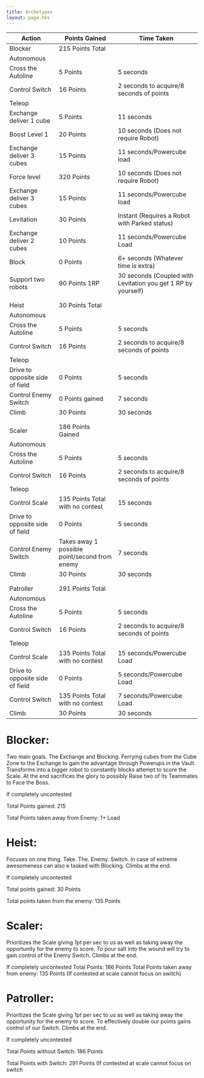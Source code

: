 ```yaml
---
title: Archetypes
layout: page.hbs
---
```


| Action | Points Gained | Time Taken |
| ------ | ------------- | ---------- |
| Blocker | 215 Points Total |
| Autonomous |
| Cross the Autoline | 5 Points | 5 seconds |
| Control Switch | 16 Points | 2 seconds to acquire/8 seconds of points|
| Teleop |
| Exchange deliver 1 cube | 5 Points | 11 seconds |
| Boost Level 1 | 20 Points | 10 seconds (Does not require Robot) |
| Exchange deliver 3 cubes | 15 Points | 11 seconds/Powercube load|
| Force level | 320 Points | 10 seconds (Does not require Robot) |
| Exchange deliver 3 cubes | 15 Points | 11 seconds/Powercube load |
| Levitation | 30 Points | Instant (Requires a Robot with Parked status) |
| Exchange deliver 2 cubes | 10 Points | 11 seconds/Powercube Load |
| Block | 0 Points | 6+ seconds (Whatever time is extra) |
| Support two robots | 90 Points 1RP | 30 seconds (Coupled with Levitation you get 1 RP by yourself) |
| |
| |
| Heist | 30 Points Total |
| Autonomous |
|Cross the Autoline | 5 Points | 5 seconds |
| Control Switch | 16 Points | 2 seconds to acquire/8 seconds of points |
| Teleop |
| Drive to opposite side of field | 0 Points | 5 seconds |
| Control Enemy Switch | 0 Points gained | 7 seconds |
| Climb | 30 Points | 30 seconds |
| |
| |
| Scaler | 186 Points Gained |
| Autonomous |
| Cross the Autoline | 5 Points | 5 seconds |
| Control Switch | 16 Points | 2 seconds to acquire/8 seconds of points|
| Teleop |
| Control Scale | 135 Points Total with no contest | 15 seconds |
| Drive to opposite side of field | 0 Points | 5 seconds |
| Control Enemy Switch | Takes away 1 possible point/second from enemy | 7 seconds |
| Climb | 30 Points | 30 seconds |
| |
| |
| Patroller | 291 Points Total |
| Autonomous |
| Cross the Autoline | 5 Points | 5 seconds |
| Control Switch | 16 Points | 2 seconds to acquire/8 seconds of points |
| Teleop |
| Control Scale | 135 Points Total with no contest | 15 seconds/Powercube Load |
| Drive to opposite side of field | 0 Points | 5 seconds/Powercube Load |
| Control Switch | 135 Points Total with no contest | 7 seconds/Powercube Load |
| Climb | 30 Points | 30 seconds |


# Blocker:

Two main goals. The Exchange and Blocking. Ferrying cubes from the Cube Zone to the Exchange to gain the advantage through Powerups in the Vault. Transforms into a bigger robot to constantly blocks attempt to score the Scale. At the end sacrifices the glory to possibly Raise two of its Teammates to Face the Boss.

If completely uncontested

Total Points gained: 215

Total Points taken away from Enemy: 1+ Load

# Heist:

Focuses on one thing. Take. The. Enemy. Switch. In case of extreme awesomeness can also e tasked with Blocking. Climbs at the end.

If completely uncontested

Total points gained: 30 Points

Total points taken from the enemy: 135 Points

# Scaler:

Prioritizes the Scale giving 1pt per sec to us as well as taking away the opportunity for the enemy to score. To pour salt into the wound will try to gain control of the Enemy Switch. Climbs at the end.

If completely uncontested
Total Points: 186 Points
Total Points taken away from enemy: 135 Points (If contested at scale cannot focus on switch)

# Patroller:

Prioritizes the Scale giving 1pt per sec to us as well as taking away the opportunity for the enemy to score. To effectively double our points gains control of our Switch. Climbs at the end.

If completely uncontested

Total Points without Switch: 186 Points

Total Points with Switch: 291 Points (If contested at scale cannot focus on switch
